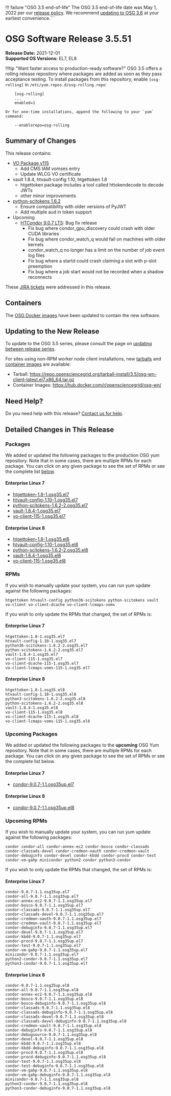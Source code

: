 !!! failure "OSG 3.5 end-of-life"
    The OSG 3.5 end-of-life date was May 1, 2022 per our
    [release policy](https://opensciencegrid.org/technology/policy/release-series/).
    We recommend
    [updating to OSG 3.6](../updating-to-osg-36.md)
    at your earliest convenience.```

OSG Software Release 3.5.51
===========================

**Release Date:** 2021-12-01  
**Supported OS Versions:** EL7, EL8

!!!tip "Want faster access to production-ready software?"
    OSG 3.5 offers a rolling release repository where packages are added as soon as they pass acceptance testing.
    To install packages from this repository, enable `[osg-rolling]` in `/etc/yum.repos.d/osg-rolling.repo`:

        [osg-rolling]
        ...
        enabled=1

    Or for one-time installations, append the following to your `yum` command:

        --enablerepo=osg-rolling

Summary of Changes
------------------

This release contains:

-   [VO Package v115](https://github.com/opensciencegrid/osg-vo-config/releases/tag/release-115)
    -   Add CMS IAM vomses entry
    -   Update WLCG VO certificate
-   vault 1.8.4, htvault-config 1.10, htgettoken 1.8
    -   htgettoken package includes a tool called httokendecode to decode JWTs
    -   other minor improvements
-   [python-scitokens 1.6.2](https://github.com/scitokens/scitokens/releases/tag/v1.6.0)
    -   Ensure compatibility with older versions of PyJWT
    -   Add multiple aud in token support
-   Upcoming
    -   [HTCondor 9.0.7 LTS](https://www-auth.cs.wisc.edu/lists/htcondor-world/2021/msg00025.shtml): Bug fix release
        -   Fix bug where condor_gpu_discovery could crash with older CUDA libraries
        -   Fix bug where condor_watch_q would fail on machines with older kernels
        -   condor_watch_q no longer has a limit on the number of job event log files
        -   Fix bug where a startd could crash claiming a slot with p-slot preemption
        -   Fix bug where a job start would not be recorded when a shadow reconnects

These
[JIRA tickets](https://opensciencegrid.atlassian.net/issues/?jql=project%20%3D%20SOFTWARE%20AND%20fixVersion%20in%20(3.5.51%2C3.5.51-upcoming)%20ORDER%20BY%20priority%20DESC%2C%20key%20DESC)
were addressed in this release.

Containers
----------

The [OSG Docker images](https://hub.docker.com/u/opensciencegrid/) have been updated to contain the new software.

Updating to the New Release
---------------------------

To update to the OSG 3.5 series, please consult the page on
[updating between release series](../updating-to-osg-35.md).

For sites using non-RPM worker node client installations, new [tarballs](../../worker-node/install-wn-tarball.md) and
[container images](../../worker-node/using-wn-containers.md) are available:

- Tarball: <https://repo.opensciencegrid.org/tarball-install/3.5/osg-wn-client-latest.el7.x86_64.tar.gz>
- Container Images: <https://hub.docker.com/r/opensciencegrid/osg-wn/>

Need Help?
----------

Do you need help with this release? [Contact us for help](../../common/help.md).

Detailed Changes in This Release
--------------------------------

### Packages

We added or updated the following packages to the production OSG yum repository.
Note that in some cases, there are multiple RPMs for each package.
You can click on any given package to see the set of RPMs or see the complete list [below](#rpms).

#### Enterprise Linux 7

-   [htgettoken-1.8-1.osg35.el7](https://koji.chtc.wisc.edu/koji/search?match=glob&type=build&terms=htgettoken-1.8-1.osg35.el7)
-   [htvault-config-1.10-1.osg35.el7](https://koji.chtc.wisc.edu/koji/search?match=glob&type=build&terms=htvault-config-1.10-1.osg35.el7)
-   [python-scitokens-1.6.2-2.osg35.el7](https://koji.chtc.wisc.edu/koji/search?match=glob&type=build&terms=python-scitokens-1.6.2-2.osg35.el7)
-   [vault-1.8.4-1.osg35.el7](https://koji.chtc.wisc.edu/koji/search?match=glob&type=build&terms=vault-1.8.4-1.osg35.el7)
-   [vo-client-115-1.osg35.el7](https://koji.chtc.wisc.edu/koji/search?match=glob&type=build&terms=vo-client-115-1.osg35.el7)

#### Enterprise Linux 8

-   [htgettoken-1.8-1.osg35.el8](https://koji.chtc.wisc.edu/koji/search?match=glob&type=build&terms=htgettoken-1.8-1.osg35.el8)
-   [htvault-config-1.10-1.osg35.el8](https://koji.chtc.wisc.edu/koji/search?match=glob&type=build&terms=htvault-config-1.10-1.osg35.el8)
-   [python-scitokens-1.6.2-2.osg35.el8](https://koji.chtc.wisc.edu/koji/search?match=glob&type=build&terms=python-scitokens-1.6.2-2.osg35.el8)
-   [vault-1.8.4-1.osg35.el8](https://koji.chtc.wisc.edu/koji/search?match=glob&type=build&terms=vault-1.8.4-1.osg35.el8)
-   [vo-client-115-1.osg35.el8](https://koji.chtc.wisc.edu/koji/search?match=glob&type=build&terms=vo-client-115-1.osg35.el8)

### RPMs

If you wish to manually update your system, you can run yum update against the following packages:

    htgettoken htvault-config python36-scitokens python-scitokens vault vo-client vo-client-dcache vo-client-lcmaps-voms 

If you wish to only update the RPMs that changed, the set of RPMs is:

#### Enterprise Linux 7

``` file
htgettoken-1.8-1.osg35.el7
htvault-config-1.10-1.osg35.el7
python36-scitokens-1.6.2-2.osg35.el7
python-scitokens-1.6.2-2.osg35.el7
vault-1.8.4-1.osg35.el7
vo-client-115-1.osg35.el7
vo-client-dcache-115-1.osg35.el7
vo-client-lcmaps-voms-115-1.osg35.el7
```

#### Enterprise Linux 8

``` file
htgettoken-1.8-1.osg35.el8
htvault-config-1.10-1.osg35.el8
python3-scitokens-1.6.2-2.osg35.el8
python-scitokens-1.6.2-2.osg35.el8
vault-1.8.4-1.osg35.el8
vo-client-115-1.osg35.el8
vo-client-dcache-115-1.osg35.el8
vo-client-lcmaps-voms-115-1.osg35.el8
```

### Upcoming Packages

We added or updated the following packages to the **upcoming** OSG Yum repository.
Note that in some cases, there are multiple RPMs for each package.
You can click on any given package to see the set of RPMs or see the complete list below.

#### Enterprise Linux 7

-   [condor-9.0.7-1.1.osg35up.el7](https://koji.chtc.wisc.edu/koji/search?match=glob&type=build&terms=condor-9.0.7-1.1.osg35up.el7)

#### Enterprise Linux 8

-   [condor-9.0.7-1.1.osg35up.el8](https://koji.chtc.wisc.edu/koji/search?match=glob&type=build&terms=condor-9.0.7-1.1.osg35up.el8)

### Upcoming RPMs

If you wish to manually update your system, you can run yum update against the following packages:

    condor condor-all condor-annex-ec2 condor-bosco condor-classads condor-classads-devel condor-credmon-oauth condor-credmon-vault condor-debuginfo condor-devel condor-kbdd condor-procd condor-test condor-vm-gahp minicondor python2-condor python3-condor 

If you wish to only update the RPMs that changed, the set of RPMs is:

#### Enterprise Linux 7

``` file
condor-9.0.7-1.1.osg35up.el7
condor-all-9.0.7-1.1.osg35up.el7
condor-annex-ec2-9.0.7-1.1.osg35up.el7
condor-bosco-9.0.7-1.1.osg35up.el7
condor-classads-9.0.7-1.1.osg35up.el7
condor-classads-devel-9.0.7-1.1.osg35up.el7
condor-credmon-oauth-9.0.7-1.1.osg35up.el7
condor-credmon-vault-9.0.7-1.1.osg35up.el7
condor-debuginfo-9.0.7-1.1.osg35up.el7
condor-devel-9.0.7-1.1.osg35up.el7
condor-kbdd-9.0.7-1.1.osg35up.el7
condor-procd-9.0.7-1.1.osg35up.el7
condor-test-9.0.7-1.1.osg35up.el7
condor-vm-gahp-9.0.7-1.1.osg35up.el7
minicondor-9.0.7-1.1.osg35up.el7
python2-condor-9.0.7-1.1.osg35up.el7
python3-condor-9.0.7-1.1.osg35up.el7
```

#### Enterprise Linux 8

``` file
condor-9.0.7-1.1.osg35up.el8
condor-all-9.0.7-1.1.osg35up.el8
condor-annex-ec2-9.0.7-1.1.osg35up.el8
condor-bosco-9.0.7-1.1.osg35up.el8
condor-bosco-debuginfo-9.0.7-1.1.osg35up.el8
condor-classads-9.0.7-1.1.osg35up.el8
condor-classads-debuginfo-9.0.7-1.1.osg35up.el8
condor-classads-devel-9.0.7-1.1.osg35up.el8
condor-classads-devel-debuginfo-9.0.7-1.1.osg35up.el8
condor-credmon-vault-9.0.7-1.1.osg35up.el8
condor-debuginfo-9.0.7-1.1.osg35up.el8
condor-debugsource-9.0.7-1.1.osg35up.el8
condor-devel-9.0.7-1.1.osg35up.el8
condor-kbdd-9.0.7-1.1.osg35up.el8
condor-kbdd-debuginfo-9.0.7-1.1.osg35up.el8
condor-procd-9.0.7-1.1.osg35up.el8
condor-procd-debuginfo-9.0.7-1.1.osg35up.el8
condor-test-9.0.7-1.1.osg35up.el8
condor-test-debuginfo-9.0.7-1.1.osg35up.el8
condor-vm-gahp-9.0.7-1.1.osg35up.el8
condor-vm-gahp-debuginfo-9.0.7-1.1.osg35up.el8
minicondor-9.0.7-1.1.osg35up.el8
python3-condor-9.0.7-1.1.osg35up.el8
python3-condor-debuginfo-9.0.7-1.1.osg35up.el8
```
